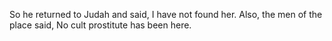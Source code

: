 So he returned to Judah and said, I have not found her. Also, the men of the place said, No cult prostitute has been here.
